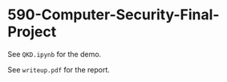 # 590-Computer-Security-Final-Project

See `QKD.ipynb` for the demo.

See `writeup.pdf` for the report. 
